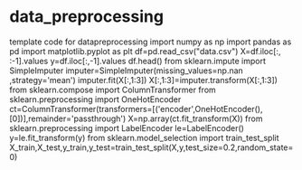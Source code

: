 # data_preprocessing
template code for datapreprocessing
import numpy as np
import pandas as pd
import matplotlib.pyplot as plt
df=pd.read_csv("data.csv")
X=df.iloc[:, :-1].values
y=df.iloc[:,-1].values
df.head()
from sklearn.impute import SimpleImputer
imputer=SimpleImputer(missing_values=np.nan ,strategy='mean')
imputer.fit(X[:,1:3])
X[:,1:3]=imputer.transform(X[:,1:3])
from sklearn.compose import ColumnTransformer
from sklearn.preprocessing import OneHotEncoder
ct=ColumnTransformer(transformers=[('encoder',OneHotEncoder(),[0])],remainder='passthrough')
X=np.array(ct.fit_transform(X))
from sklearn.preprocessing import LabelEncoder
le=LabelEncoder()
y=le.fit_transform(y)
from sklearn.model_selection import train_test_split
X_train,X_test,y_train,y_test=train_test_split(X,y,test_size=0.2,random_state=0)
